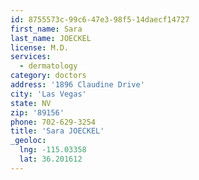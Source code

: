 ```yaml
---
id: 8755573c-99c6-47e3-98f5-14daecf14727
first_name: Sara
last_name: JOECKEL
license: M.D.
services:
  - dermatology
category: doctors
address: '1896 Claudine Drive'
city: 'Las Vegas'
state: NV
zip: '89156'
phone: 702-629-3254
title: 'Sara JOECKEL'
_geoloc:
  lng: -115.03358
  lat: 36.201612
---
```

